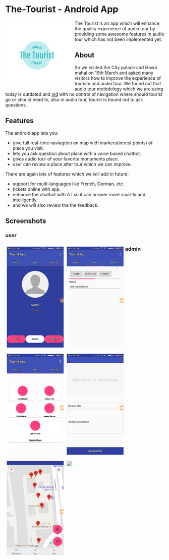 
# The-Tourist - Android App 

<img src="/images/tourist.png" align="left"
width="200" hspace="10" vspace="10">

The Tourist is an app which will enhance the quality experience of audio tour by
providing some awesome features in audio tour which has not been implemented yet.

## About
So we visited the City palace and Hawa mahal on 19th March and [asked](https://drive.google.com/file/d/0B2hkmn0q0Nd5ZEpfOURZbFEyMENZamFsRUdYOWJoMVJzVTB3/view?usp=sharing) many visitors how to improve the experience of tourism
and audio tour. We found out that audio tour methdology which we are using today is outdated and [old](https://github.com/kaus2595/The-Tourist/blob/master/images/IMG_20180319_124158027.jpg) with no control 
of navigation where should tourist go or should head to, also in audio tour, tourist is bound not to ask questions.

## Features
The android app lets you:
- give full real-time naviagtion on map with markers(intrest points) of place you visit.
- lets you ask question about place with a voice based chatbot.
- gives audio tour of your favorite monuments place.
- user can review a place after tour which we can improve.

There are again lots of features which we will add in future:
- support for multi-languages like French, German, etc.
- tickets online with app.
- enhance the chatbot with A.I so it can answer more smartly and intelligently.
- and we will also review the the feedback.

## Screenshots
### user
[<img src="images/Screenshot_2018-03-21-04-51-49-371_com.dexter.tourist.png" align="left" width="180" hspace="5" vspace="10">](images/Screenshot_2018-03-21-04-51-49-371_com.dexter.tourist.png)
[<img src="images/Screenshot_2018-03-21-04-51-43-200_com.dexter.tourist.png" align="left" width="180" hspace="5" vspace="10">](/images/Screenshot_2018-03-21-04-51-43-200_com.dexter.tourist.png)
[<img src="images/Screenshot_2018-03-21-04-51-23-604_com.dexter.tourist.png" align="left" width="180" hspace="5" vspace="10">](/images/Screenshot_2018-03-21-04-51-23-604_com.dexter.tourist.png)
[<img src="/images/Screenshot_2018-03-21-04-51-52-365_com.dexter.tourist.png" align="left" width="180" hspace="5" vspace="10">](/images/Screenshot_2018-03-21-04-51-52-365_com.dexter.tourist.png) 

[<img src="images/QuickMemo%2B_2018-03-21-04-53-16.png" align="left" width="180" hspace="5" vspace="10">](images/QuickMemo%2B_2018-03-21-04-53-16.png)


### admin

[<img src="https://drive.google.com/file/d/0B2hkmn0q0Nd5V3lEWGR0NzNkYm9HSU5mbnhseHFrVUNyRC1B/view?usp=sharing" align="left" width="180" hspace="5" vspace="10">](https://drive.google.com/file/d/0B2hkmn0q0Nd5V3lEWGR0NzNkYm9HSU5mbnhseHFrVUNyRC1B/view?usp=sharing)
